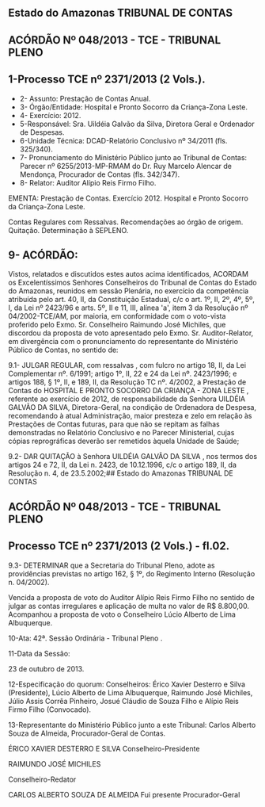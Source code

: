 
## Estado do Amazonas TRIBUNAL DE CONTAS

## ACÓRDÃO Nº 048/2013 - TCE - TRIBUNAL PLENO

## 1-Processo TCE nº 2371/2013 (2 Vols.).

- 2- Assunto: Prestação de Contas Anual.
- 3- Órgão/Entidade: Hospital e Pronto Socorro da Criança-Zona Leste.
- 4- Exercício: 2012.
- 5-Responsável: Sra. Uildéia Galvão da Silva, Diretora Geral e Ordenador de Despesas.
- 6-Unidade Técnica: DCAD-Relatório Conclusivo nº 34/2011 (fls. 325/340).
- 7-  Pronunciamento  do Ministério Público  junto  ao Tribunal  de Contas: Parecer  nº 6255/2013-MP-RMAM do Dr. Ruy Marcelo Alencar de Mendonça, Procurador de Contas (fls. 342/347).
- 8- Relator: Auditor Alípio Reis Firmo Filho.

EMENTA: Prestação de Contas. Exercício 2012. Hospital e Pronto Socorro da Criança-Zona Leste.

Contas Regulares com Ressalvas. Recomendações ao órgão de origem. Quitação. Determinação à SEPLENO.

## 9- ACÓRDÃO:

Vistos, relatados e discutidos estes autos acima identificados,  ACORDAM os Excelentíssimos Senhores Conselheiros do Tribunal de Contas do Estado do Amazonas, reunidos em sessão Plenária, no exercício da competência atribuída pelo  art.  40,  II, da Constituição Estadual, c/c o art. 1º, II, 2º, 4º, 5º, I, da Lei nº 2423/96 e arts. 5º, II e 11, III, alínea 'a', item 3 da Resolução nº 04/2002-TCE/AM, por maioria, em conformidade com o voto-vista proferido pelo Exmo. Sr. Conselheiro Raimundo José  Michiles, que discordou da proposta de voto apresentado pelo Exmo. Sr. Auditor-Relator, em divergência com o pronunciamento do representante do Ministério Público de Contas, no sentido de:

9.1- JULGAR REGULAR, com ressalvas ,  com fulcro no artigo 18, II, da Lei Complementar nº. 6/1991; artigo 1º, II, 22 e 24 da Lei nº. 2423/1996; e artigos 188, § 1º, II, e 189, II, da Resolução TC nº. 4/2002, a Prestação de Contas do HOSPITAL E PRONTO SOCORRO  DA  CRIANÇA  -  ZONA  LESTE , referente ao  exercício de 2012,  de responsabilidade da Senhora UILDÉIA GALVÃO DA SILVA, Diretora-Geral, na condição de Ordenadora de Despesa, recomendando à atual Administração, maior presteza e zelo em  relação  às  Prestações  de  Contas  futuras,  para  que  não  se  repitam  as  falhas demonstradas no Relatório Conclusivo e no Parecer Ministerial, cujas cópias reprográficas deverão ser remetidos àquela Unidade de Saúde;

9.2- DAR QUITAÇÃO à  Senhora UILDÉIA GALVÃO DA SILVA ,  nos  termos dos artigos 24 e 72, II, da Lei n. 2423, de 10.12.1996, c/c o artigo 189, II, da Resolução n. 4, de 23.5.2002;## Estado do Amazonas TRIBUNAL DE CONTAS

## ACÓRDÃO Nº 048/2013 - TCE - TRIBUNAL PLENO

## Processo TCE nº 2371/2013 (2 Vols.) - fl.02.

9.3- DETERMINAR que a Secretaria do Tribunal Pleno, adote as providências previstas no artigo 162, § 1º, do Regimento Interno (Resolução n. 04/2002).

Vencida a proposta de voto do Auditor Alípio Reis Firmo Filho no sentido de julgar as contas irregulares e aplicação de multa no valor de R$ 8.800,00. Acompanhou a proposta de voto o Conselheiro Lúcio Alberto de Lima Albuquerque.

10-Ata: 42ª. Sessão Ordinária - Tribunal Pleno .

11-Data da Sessão:

23 de outubro de 2013.

12-Especificação do quorum: Conselheiros: Érico Xavier Desterro e Silva (Presidente), Lúcio Alberto de Lima Albuquerque, Raimundo José Michiles, Júlio Assis Corrêa Pinheiro, Josué Cláudio de Souza Filho e Alípio Reis Firmo Filho (Convocado).

13-Representante do Ministério Público junto a este Tribunal: Carlos Alberto Souza de Almeida, Procurador-Geral de Contas.

ÉRICO XAVIER DESTERRO E SILVA Conselheiro-Presidente

RAIMUNDO JOSÉ MICHILES

Conselheiro-Redator

CARLOS ALBERTO SOUZA DE ALMEIDA Fui presente Procurador-Geral